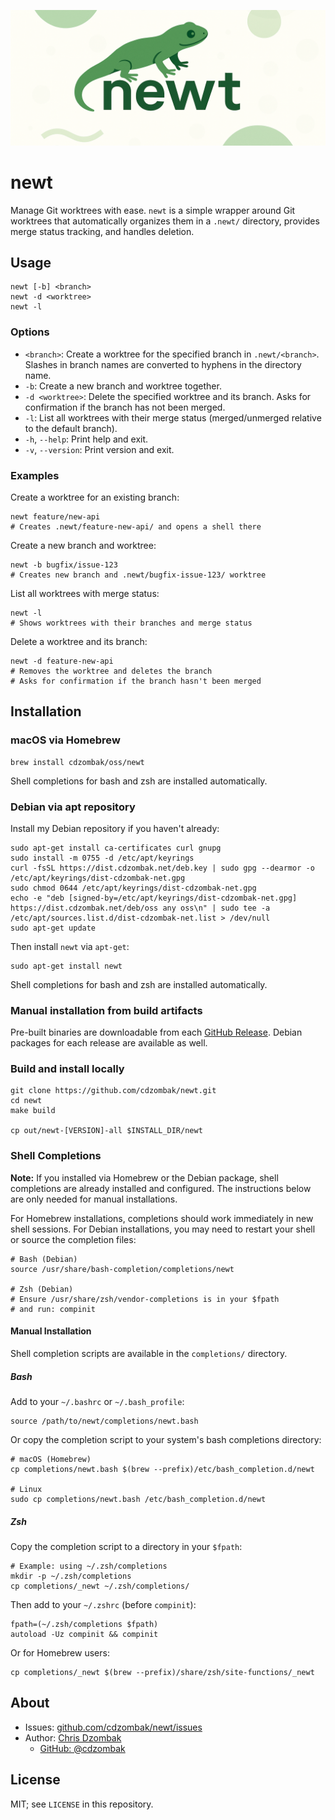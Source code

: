 ![newt logo](newt.png)

# newt

Manage Git worktrees with ease. `newt` is a simple wrapper around Git worktrees that automatically organizes them in a `.newt/` directory, provides merge status tracking, and handles deletion.

## Usage

```text
newt [-b] <branch>
newt -d <worktree>
newt -l
```

### Options

- `<branch>`: Create a worktree for the specified branch in `.newt/<branch>`. Slashes in branch names are converted to hyphens in the directory name.
- `-b`: Create a new branch and worktree together.
- `-d <worktree>`: Delete the specified worktree and its branch. Asks for confirmation if the branch has not been merged.
- `-l`: List all worktrees with their merge status (merged/unmerged relative to the default branch).
- `-h`, `--help`: Print help and exit.
- `-v`, `--version`: Print version and exit.

### Examples

Create a worktree for an existing branch:

```shell
newt feature/new-api
# Creates .newt/feature-new-api/ and opens a shell there
```

Create a new branch and worktree:

```shell
newt -b bugfix/issue-123
# Creates new branch and .newt/bugfix-issue-123/ worktree
```

List all worktrees with merge status:

```shell
newt -l
# Shows worktrees with their branches and merge status
```

Delete a worktree and its branch:

```shell
newt -d feature-new-api
# Removes the worktree and deletes the branch
# Asks for confirmation if the branch hasn't been merged
```

## Installation

### macOS via Homebrew

```shell
brew install cdzombak/oss/newt
```

Shell completions for bash and zsh are installed automatically.

### Debian via apt repository

Install my Debian repository if you haven't already:

```shell
sudo apt-get install ca-certificates curl gnupg
sudo install -m 0755 -d /etc/apt/keyrings
curl -fsSL https://dist.cdzombak.net/deb.key | sudo gpg --dearmor -o /etc/apt/keyrings/dist-cdzombak-net.gpg
sudo chmod 0644 /etc/apt/keyrings/dist-cdzombak-net.gpg
echo -e "deb [signed-by=/etc/apt/keyrings/dist-cdzombak-net.gpg] https://dist.cdzombak.net/deb/oss any oss\n" | sudo tee -a /etc/apt/sources.list.d/dist-cdzombak-net.list > /dev/null
sudo apt-get update
```

Then install `newt` via `apt-get`:

```shell
sudo apt-get install newt
```

Shell completions for bash and zsh are installed automatically.

### Manual installation from build artifacts

Pre-built binaries are downloadable from each [GitHub Release](https://github.com/cdzombak/newt/releases). Debian packages for each release are available as well.

### Build and install locally

```shell
git clone https://github.com/cdzombak/newt.git
cd newt
make build

cp out/newt-[VERSION]-all $INSTALL_DIR/newt
```

### Shell Completions

**Note:** If you installed via Homebrew or the Debian package, shell completions are already installed and configured. The instructions below are only needed for manual installations.

For Homebrew installations, completions should work immediately in new shell sessions. For Debian installations, you may need to restart your shell or source the completion files:

```shell
# Bash (Debian)
source /usr/share/bash-completion/completions/newt

# Zsh (Debian)
# Ensure /usr/share/zsh/vendor-completions is in your $fpath
# and run: compinit
```

#### Manual Installation

Shell completion scripts are available in the `completions/` directory.

##### Bash

Add to your `~/.bashrc` or `~/.bash_profile`:

```shell
source /path/to/newt/completions/newt.bash
```

Or copy the completion script to your system's bash completions directory:

```shell
# macOS (Homebrew)
cp completions/newt.bash $(brew --prefix)/etc/bash_completion.d/newt

# Linux
sudo cp completions/newt.bash /etc/bash_completion.d/newt
```

##### Zsh

Copy the completion script to a directory in your `$fpath`:

```shell
# Example: using ~/.zsh/completions
mkdir -p ~/.zsh/completions
cp completions/_newt ~/.zsh/completions/
```

Then add to your `~/.zshrc` (before `compinit`):

```shell
fpath=(~/.zsh/completions $fpath)
autoload -Uz compinit && compinit
```

Or for Homebrew users:

```shell
cp completions/_newt $(brew --prefix)/share/zsh/site-functions/_newt
```

## About

- Issues: [github.com/cdzombak/newt/issues](https://github.com/cdzombak/newt/issues)
- Author: [Chris Dzombak](https://www.dzombak.com)
  - [GitHub: @cdzombak](https://www.github.com/cdzombak)

## License

MIT; see `LICENSE` in this repository.
